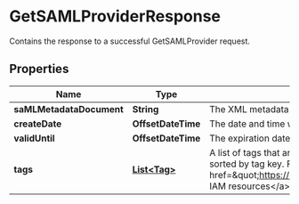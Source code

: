 

# GetSAMLProviderResponse

Contains the response to a successful <a>GetSAMLProvider</a> request. 

## Properties

| Name | Type | Description | Notes |
|------------ | ------------- | ------------- | -------------|
|**saMLMetadataDocument** | **String** | The XML metadata document that includes information about an identity provider. |  [optional] |
|**createDate** | **OffsetDateTime** | The date and time when the SAML provider was created. |  [optional] |
|**validUntil** | **OffsetDateTime** | The expiration date and time for the SAML provider. |  [optional] |
|**tags** | [**List&lt;Tag&gt;**](Tag.md) | A list of tags that are attached to the specified IAM SAML provider. The returned list of tags is sorted by tag key. For more information about tagging, see &lt;a href&#x3D;\&quot;https://docs.aws.amazon.com/IAM/latest/UserGuide/id_tags.html\&quot;&gt;Tagging IAM resources&lt;/a&gt; in the &lt;i&gt;IAM User Guide&lt;/i&gt;. |  [optional] |



